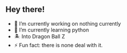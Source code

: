 ## Hey there!

- 🔭 I’m currently working on nothing currently
- 🌱 I’m currently learning python
- 🏝️ Into Dragon Ball Z
- ⚡ Fun fact: there is none deal with it.
  
